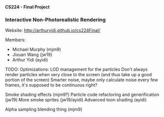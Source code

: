 #### CS224 - Final Project
### Interactive Non-Photorealistic Rendering

Website:
http://arthuryidi.github.io/cs224Final/

Members:
- Michael Murphy (mjm9)
- Jixuan Wang (jw19)
- Arthur Yidi (ayidi)

TODO: 
Optimizations:
    LOD management for the particles
    Don't always render particles when very close to the screen (and thus take up a good portion of the screen)
    Smarter noise, maybe only calculate noise every few frames, it's supposed to be continuous right?

Smoke shading effects (mjm9?)
Particle code refactoring and generification (jw19)
More smoke sprites (jw19/ayidi)
Advanced toon shading (ayidi)

Alpha sampling blending thing (mjm9)


